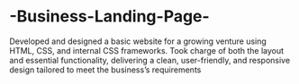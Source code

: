 # -Business-Landing-Page-
Developed and designed a basic website for a growing venture using  HTML, CSS, and internal CSS frameworks. Took charge of both the layout and essential functionality, delivering a  clean, user-friendly, and responsive design tailored to meet the business’s requirements
